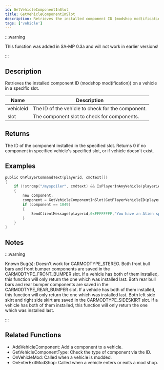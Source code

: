 ```yaml
---
id: GetVehicleComponentInSlot
title: GetVehicleComponentInSlot
description: Retrieves the installed component ID (modshop mod(ification)) on a vehicle in a specific slot.
tags: ['vehicle']
---
```


<TagLinks />

:::warning

This function was added in SA-MP 0.3a and will not work in earlier versions!

:::

## Description

Retrieves the installed component ID (modshop mod(ification)) on a vehicle in a specific slot.


| Name | Description |
|------|-------------|
|vehicleid | The ID of the vehicle to check for the component.|
|slot | The component slot to check for components.|


## Returns

The ID of the component installed in the specified slot. Returns 0 if no component in specified vehicle's specified slot, or if vehicle doesn't exist.


## Examples


```c
public OnPlayerCommandText(playerid, cmdtext[])
{
    if (!strcmp("/myspoiler", cmdtext) && IsPlayerInAnyVehicle(playerid))
    {
        new component;
        component = GetVehicleComponentInSlot(GetPlayerVehicleID(playerid), CARMODTYPE_SPOILER);
        if (component == 1049)
        {
            SendClientMessage(playerid,0xFFFFFFFF,"You have an Alien spoiler installed in your Elegy!");
        }
    }
}
```


## Notes

:::warning

Known Bug(s):
 Doesn't work for CARMODTYPE_STEREO.
 Both front bull bars and front bumper components are saved in the CARMODTYPE_FRONT_BUMPER slot. If a vehicle has both of them installed, this function will only return the one which was installed last.
 Both rear bull bars and rear bumper components are saved in the CARMODTYPE_REAR_BUMPER slot. If a vehicle has both of them installed, this function will only return the one which was installed last.
 Both left side skirt and right side skirt are saved in the CARMODTYPE_SIDESKIRT slot. If a vehicle has both of them installed, this function will only return the one which was installed last.

:::


## Related Functions


-  AddVehicleComponent: Add a component to a vehicle.
-  GetVehicleComponentType: Check the type of component via the ID.
-  OnVehicleMod: Called when a vehicle is modded.
-  OnEnterExitModShop: Called when a vehicle enters or exits a mod shop.